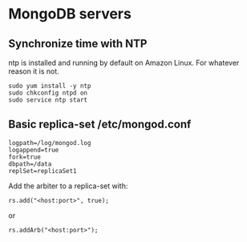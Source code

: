 # MongoDB servers

## Synchronize time with NTP

ntp is installed and running by default on Amazon Linux. For whatever reason it is not.

    sudo yum install -y ntp
    sudo chkconfig ntpd on
    sudo service ntp start

## Basic replica-set /etc/mongod.conf

    logpath=/log/mongod.log
    logappend=true
    fork=true
    dbpath=/data
    replSet=replicaSet1

Add the arbiter to a replica-set with:

    rs.add("<host:port>", true);

or

    rs.addArb("<host:port>");
